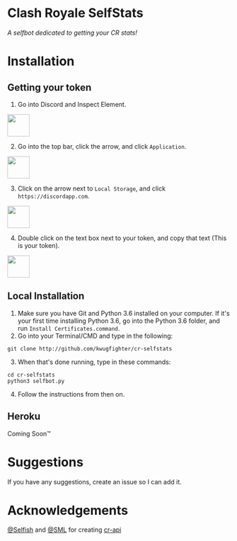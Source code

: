 # Clash Royale SelfStats
_A selfbot dedicated to getting your CR stats!_

# Installation
## Getting your token
1. Go into Discord and Inspect Element.

<p><img src="https://i.imgur.com/XeGhpvq.png", width="50px"></p>

2. Go into the top bar, click the arrow, and click `Application`.

<p><img src="https://i.imgur.com/lLLlN6C.png", width="50px"></p>

3. Click on the arrow next to `Local Storage`, and click `https://discordapp.com`.

<p><img src="https://i.imgur.com/KO2fr0a.png", width="50px"></p>

4. Double click on the text box next to your token, and copy that text (This is your token).

<p><img src="https://i.imgur.com/N8vkuz1.png", width="50px"></p>

## Local Installation
1. Make sure you have Git and Python 3.6 installed on your computer. If it's your first time installing Python 3.6, go into the Python 3.6 folder, and run `Install Certificates.command`.
2. Go into your Terminal/CMD and type in the following:
```
git clone http://github.com/kwugfighter/cr-selfstats
```
3. When that's done running, type in these commands:
```
cd cr-selfstats
python3 selfbot.py
```
4. Follow the instructions from then on.

## Heroku
Coming Soon™

# Suggestions
If you have any suggestions, create an issue so I can add it.
# Acknowledgements
[@Selfish](https://github.com/selfish) and [@SML](https://github.com/smlbiobot) for creating [cr-api](https://cr-api.com)
